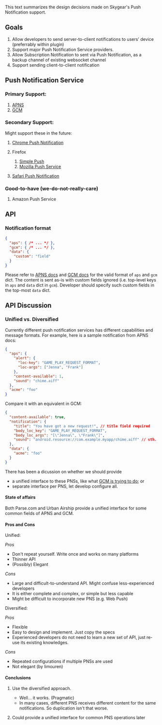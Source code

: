 This text summarizes the design decisions made on Skygear's Push Notification
support.

## Goals

1. Allow developers to send server-to-client notifications to users' device
   (preferrably within plugin)
2. Support major Push Notification Service providers.
3. Allow Subscription Notification to sent via Push Notification, as a backup
   channel of existing websocket channel
4. Support sending client-to-client notification

## Push Notification Service

### Primary Support:

1. [APNS](https://developer.apple.com/library/ios/documentation/NetworkingInternet/Conceptual/RemoteNotificationsPG/Chapters/ApplePushService.html)
2. [GCM](https://developers.google.com/cloud-messaging/)

### Secondary Support:

Might support these in the future:

1. [Chrome Push Notification](https://developers.google.com/web/updates/2015/03/push-notifications-on-the-open-web?hl=en)
2. Firefox

   1. [Simple Push](https://developer.mozilla.org/en-US/docs/Web/API/Simple_Push_API)
   2. [Mozilla Push Service](http://mozilla-push-service.readthedocs.org/en/latest/)

3. [Safari Push Notification](https://developer.apple.com/library/mac/documentation/NetworkingInternet/Conceptual/NotificationProgrammingGuideForWebsites/PushNotifications/PushNotifications.html)

### Good-to-have (we-do-not-really-care)

1. Amazon Push Service

## API

### Notification format

```json
{
  "aps": { /* ... */ },
  "gcm": { /* ... */ },
  "data": {
    "custom": "field"
  }
}
```

Please refer to
[APNS docs](https://developer.apple.com/library/ios/documentation/NetworkingInternet/Conceptual/RemoteNotificationsPG/Chapters/ApplePushService.html#//apple_ref/doc/uid/TP40008194-CH100-SW1)
and [GCM docs](https://developers.google.com/cloud-messaging/http-server-ref#downstream-http-messages-json)
for the valid format of `aps` and `gcm` dict. The content is sent as-is with
custom fields ignored (i.e. top-level keys in `aps` and `data` dict in `gcm`).
Developer should specify such custom fields in the top-most `data` dict.

## API Discussion

### Unified vs. Diversified

Currently different push notification services has different capabilities and
message formats. For example, here is a sample notification from APNS docs:

```json
{
  "aps": {
    "alert": {
      "loc-key": "GAME_PLAY_REQUEST_FORMAT",
      "loc-args": ["Jenna", "Frank"]
    },
    "content-available": 1,
    "sound": "chime.aiff"
  },
  "acme": "foo"
}
```

Compare it with an equivalent in GCM:

```json
{
  "content-available": true,
  "notification": {
    "title": "You have got a new request!", // title field required
    "body_loc_key": "GAME_PLAY_REQUEST_FORMAT",
    "body_loc_args": "[\"Jenna\", \"Frank\"]",
    "sound": "android.resource://com.example.myapp/chime.aiff" // sth. like this, not very sure
  },
  "data": {
    "acme": "foo"
  }
}
```

There has been a dicussion on whether we should provide

* a unified interface to these PNSs, like what [GCM is trying to do](https://developers.google.com/cloud-messaging/http-server-ref#downstream-http-messages-json); or
* separate interface per PNS, let develop configure all.

#### State of affairs

Both Parse.com and Urban Airship provide a unified interface for some common
fields of APNS and GCM.

#### Pros and Cons

Unified:

*Pros*

* Don't repeat yourself. Write once and works on many platforms
* Thinner API
* (Possibly) Elegant

*Cons*

* Large and difficult-to-understand API. Might confuse less-experienced developers
* It is either complete and complex, or simple but less capable
* Might be difficult to incorporate new PNS (e.g. Web Push)

Diversified:

*Pros*

* Flexible
* Easy to design and implement. Just copy the specs
* Experienced developers do not need to learn a new set of API, just re-use
  its existing knowledges.

*Cons*

* Repeated configurations if multiple PNSs are used
* Not elegant (by limouren)

#### Conclusions

1. Use the diversified approach.

   * Well... it works. (Pragmatic)
   * In many cases, different PNS receives different content for the same
     notifications. So duplication isn't that worse.

2. Could provide a unified interface for common PNS operations later
